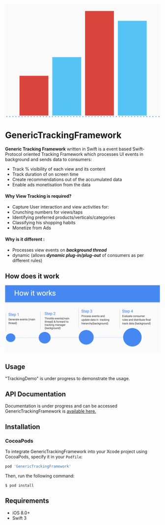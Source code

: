 ![Swifty Logo](https://raw.githubusercontent.com/Flipkart/GenericTrackingFramework/jazzy/GenericTrackingFramework.png)

# GenericTrackingFramework
**Generic Tracking Framework** written in Swift is a event based Swift-Protocol oriented Tracking Framework which processes UI events in background and sends data to consumers: 

* Track % visibility of each view and its content  
* Track duration of on screen time  
* Create recommendations out of the accumulated data
* Enable ads monetisation from the data

#### Why View Tracking is required?
- Capture User interaction and view activities for:
- Crunching numbers for views/taps
- Identifying preferred products/verticals/categories
- Classifying his shopping habits
- Monetize from Ads

#### Why is it different : 
- Processes view events on ***background thread*** 
- dynamic (allows ***dynamic plug-in/plug-out*** of consumers as per different rules)

## How does it work
![Swifty Logo](https://raw.githubusercontent.com/Flipkart/GenericTrackingFramework/jazzy/GenericTrackingFramework_Steps.png)

## Usage
"TrackingDemo" is under progress to demonstrate the usage.

## API Documentation

Documentation is under progress and can be accessed GenericTrackingFramework is [available here.](https://flipkart.github.io/GenericTrackingFramework)

## Installation

### CocoaPods

To integrate GenericTrackingFramework into your Xcode project using CocoaPods, specify it in your `Podfile`:

```ruby
pod 'GenericTrackingFramework'
```

Then, run the following command:

```bash
$ pod install
```

## Requirements

- iOS 8.0+
- Swift 3

